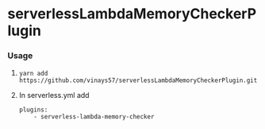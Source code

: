 # serverlessLambdaMemoryCheckerPlugin

### Usage

1. `yarn add https://github.com/vinays57/serverlessLambdaMemoryCheckerPlugin.git`

2.  In serverless.yml add 
      ```
      plugins:
          - serverless-lambda-memory-checker
       ```
  
